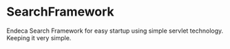 SearchFramework
===============

Endeca Search Framework for easy startup using simple servlet technology. Keeping it very simple.
